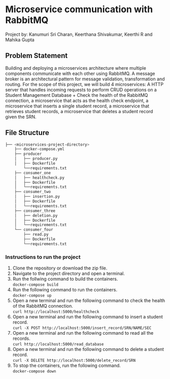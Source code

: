 # Microservice communication with RabbitMQ

Project by: Kanumuri Sri Charan, Keerthana Shivakumar, Keerthi R and Mahika Gupta

## Problem Statement

Building and deploying a microservices architecture where multiple components communicate with each other using RabbitMQ. A message broker is an architectural pattern for message validation, transformation and routing. For the scope of this project, we will build 4 microservices: A HTTP server that handles incoming requests to perform CRUD operations on a Student Management Database + Check the health of the RabbitMQ connection, a microservice that acts as the health check endpoint, a microservice that inserts a single student record, a microservice that retrieves student records, a microservice that deletes a student record given the SRN.

## File Structure 

```bash
├── <microservices-project-directory>
    ├── docker-compose.yml
    ├── producer
    │   ├── producer.py
    │   ├── Dockerfile
        └──requirements.txt
    ├── consumer_one
    │   ├── healthcheck.py
    │   ├── Dockerfile
    │   └──requirements.txt
    ├── consumer_two
    │   ├── insertion.py
    │   ├── Dockerfile
    │   └──requirements.txt
    ├── consumer_three
    │   ├── deletion.py
    │   ├── Dockerfile
    │   └──requirements.txt
    └── consumer_four
        ├── read.py
        ├── Dockerfile
        └──requirements.txt

```
### Instructions to run the project
1. Clone the repository or download the zip file.
2. Navigate to the project directory and open a terminal.
3. Run the follwing command to build the containers.<br>
    ```docker-compose build```
4. Run the following command to run the containers.<br>
    ```docker-compose up```
5. Open a new terminal and run the following command to check the health of the RabbitMQ connection.<br>
    ```curl http://localhost:5000/healthcheck```
6. Open a new terminal and run the following command to insert a student record.<br>
    ```curl -X POST http://localhost:5000/insert_record/SRN/NAME/SEC```
7. Open a new terminal and run the following command to read all the records.<br>
    ```curl http://localhost:5000/read_database```
8. Open a new terminal and run the following command to delete a student record.<br>
    ```curl -X DELETE http://localhost:5000/delete_record/SRN```
9. To stop the containers, run the following command.<br>
    ```docker-compose down```

